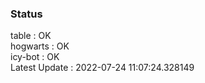 ### Status


table : OK  
hogwarts : OK  
icy-bot : OK  
Latest Update : 2022-07-24 11:07:24.328149
